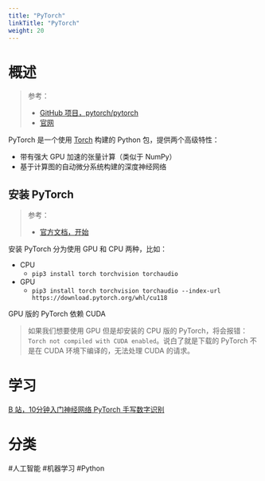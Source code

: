 ```yaml
---
title: "PyTorch"
linkTitle: "PyTorch"
weight: 20
---
```


# 概述

> 参考：
>
> - [GitHub 项目，pytorch/pytorch](https://github.com/pytorch/pytorch)
> - [官网](https://pytorch.org/)

PyTorch 是一个使用 [Torch](/docs/12.AI/科学计算/Torch.md) 构建的 Python 包，提供两个高级特性：

- 带有强大 GPU 加速的张量计算（类似于 NumPy）
- 基于计算图的自动微分系统构建的深度神经网络

## 安装 PyTorch

> 参考：
>
> - [官方文档，开始](https://pytorch.org/get-started/locally/)

安装 PyTorch 分为使用 GPU 和 CPU 两种，比如：

- CPU
  - `pip3 install torch torchvision torchaudio`
- GPU
  - `pip3 install torch torchvision torchaudio --index-url https://download.pytorch.org/whl/cu118`

GPU 版的 PyTorch 依赖 CUDA

> 如果我们想要使用 GPU 但是却安装的 CPU 版的 PyTorch，将会报错：`Torch not compiled with CUDA enabled`。说白了就是下载的 PyTorch 不是在 CUDA 环境下编译的，无法处理 CUDA 的请求。

# 学习

[B 站，10分钟入门神经网络 PyTorch 手写数字识别](https://www.bilibili.com/video/BV1GC4y15736)

# 分类

 #人工智能 #机器学习 #Python
